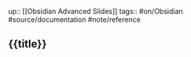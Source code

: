 up:: [[Obsidian Advanced Slides]]
tags:: #on/Obsidian #source/documentation #note/reference 


## {{title}}



